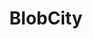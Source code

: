 ---
facebook: https://facebook.com/blobcity
googleplus: https://plus.google.com/b/101861223012198907056
instagram: https://instagram.com/blobcityofficial
linkedin: https://linkedin.com/company/blobcity
logohandle: blobcity
sort: blobcity
title: BlobCity
twitter: https://x.com/blobcity
website: https://blobcity.com/
youtube: https://youtube.com/channel/UCr6U16EVB546A9WC0XKHqMw
---